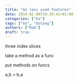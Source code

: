 ```yaml
---
title: "Go less used features"
date: 2019-02-06T19:39:41+01:00
categories: ["Go"]
tags: ["Go", "Golang"]
authors: ["Rob"]
draft: true
---
```


three index slices

take a method as a func

put methods on funcs

a,b = b,a



